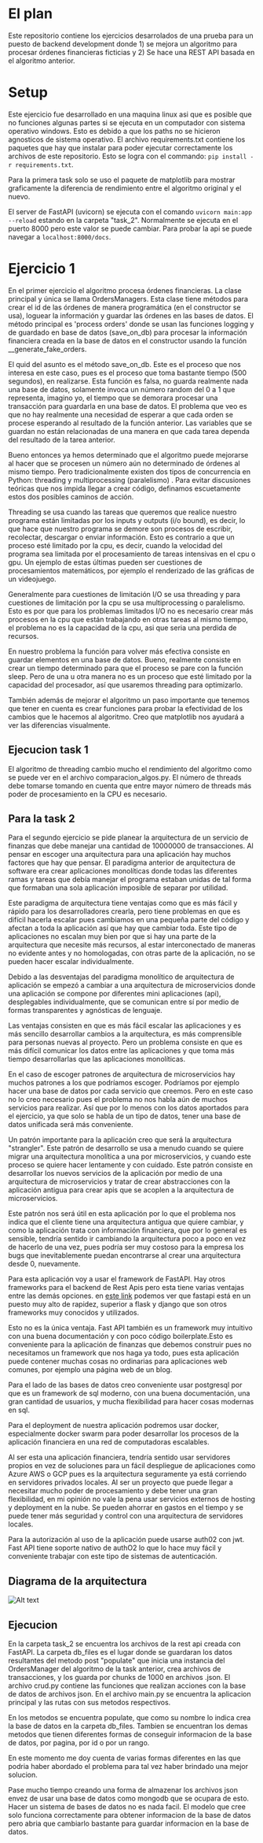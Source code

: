 # El plan
Este repositorio contiene los ejercicios desarrolados de una prueba para un puesto de backend development donde 1) se mejora un algoritmo para procesar órdenes financieras ficticias y 2) Se hace una REST API basada en el algoritmo anterior.

# Setup
Este ejercicio fue desarrollado en una maquina linux asi que es posible que no funciones algunas partes si se ejecuta en un computador con sistema operativo windows. Esto es debido a que los paths no se hicieron agnosticos de sistema operativo.
El archivo requirements.txt contiene los paquetes que hay que instalar para poder ejecutar correctamente los archivos de este repositorio. Esto se logra con el commando: `pip install -r requirements.txt`.

Para la primera task solo se uso el paquete de matplotlib para mostrar graficamente la diferencia de rendimiento entre el algoritmo original y el nuevo.

El server de FastAPI (uvicorn) se ejecuta con el comando `uvicorn main:app --reload` estando en la carpeta "task_2". Normalmente se ejecuta en el puerto 8000 pero este valor se puede cambiar. Para probar la api se puede navegar a `localhost:8000/docs`.
 
# Ejercicio 1
En el primer ejercicio el algoritmo procesa órdenes financieras. La clase principal y única se llama OrdersManagers. Esta clase tiene métodos para crear el id de las órdenes de manera programática (en el constructor se usa), loguear la información y guardar las órdenes en las bases de datos. El método principal es 'process orders' donde se usan las funciones logging y de guardado en base de datos (save_on_db) para procesar la información financiera creada en la base de datos en el constructor usando la función __generate_fake_orders.

El quid del asunto es el método save_on_db. Este es el proceso que nos interesa en este caso, pues es el proceso que toma bastante tiempo (500 segundos), en realizarse.
Esta función es falsa, no guarda realmente nada  una base de datos, solamente invoca un número random del 0 a 1 que representa, imagino yo, el tiempo que se demorara procesar una transacción para guardarla en una base de datos.
El problema que veo es que no hay realmente una necesidad de esperar a que cada orden se procese esperando al resultado de la función anterior. Las variables que se guardan no están relacionadas de una manera en que cada tarea dependa del resultado de la tarea anterior.

Bueno entonces ya hemos determinado que el algoritmo puede mejorarse al hacer que se procesen un número aún no determinado de órdenes al mismo tiempo. Pero tradicionalmente existen dos tipos de concurrencia en Python: threading y multiprocessing (paralelismo) .
Para evitar discusiones teóricas que nos impida llegar a crear código, definamos escuetamente estos dos posibles caminos de acción.

Threading se usa cuando las tareas que queremos que realice nuestro programa están limitadas por los inputs y outputs (i/o bound), es decir, lo que hace que nuestro programa se demore son procesos de escribir, recolectar, descargar o enviar información. Esto es contrario a que un proceso esté limitado por la cpu, es decir, cuando la velocidad del programa sea limitada por el procesamiento de tareas intensivas en el cpu o gpu. Un ejemplo de estas últimas pueden ser cuestiones de procesamientos matemáticos, por ejemplo el renderizado de las gráficas de un videojuego.

Generalmente para cuestiones de limitación I/O se usa threading y para cuestiones de limitación por la cpu se usa multiprocessing o paralelismo. Esto es por que para los problemas limitados I/O no es necesario crear más procesos en la cpu que están trabajando en otras tareas al mismo tiempo, el problema no es la capacidad de la cpu, asi que seria una perdida de recursos.

En nuestro problema la función para volver más efectiva consiste en guardar elementos en una base de datos. Bueno, realmente consiste en crear un tiempo determinado para que el proceso se pare con la función sleep. Pero de una u otra manera no es un proceso que esté limitado por la capacidad del procesador, así que usaremos threading para optimizarlo.

También además de mejorar el algoritmo un paso importante que tenemos que tener en cuenta es crear funciones para probar la efectividad de los cambios que le hacemos al algoritmo. Creo que matplotlib nos ayudará a ver las diferencias visualmente.
 
## Ejecucion task 1
El algoritmo de threading cambio mucho el rendimiento del algoritmo como se puede ver en el archivo comparacion_algos.py. El número de threads debe tomarse tomando en cuenta que entre mayor número de threads más poder de procesamiento en la CPU es necesario.
 
## Para la task 2
Para el segundo ejercicio se pide planear la arquitectura de un servicio de finanzas que debe manejar una cantidad de 10000000 de transacciones.
Al pensar en escoger una arquitectura para una aplicación hay muchos factores que hay que pensar. El paradigma anterior de arquitectura de software era crear aplicaciones monolíticas donde todas las diferentes ramas y tareas que debía manejar el programa estaban unidas de tal forma que formaban una sola aplicación imposible de separar por utilidad.

Este paradigma de arquitectura tiene ventajas como que es más fácil y rápido para los desarrolladores crearla, pero tiene problemas en que es difícil hacerla escalar pues cambiamos en una pequeña parte del código y afectan a toda la aplicación así que hay que cambiar toda. Este tipo de aplicaciones no escalan muy bien por que si hay una parte de la arquitectura que necesite más recursos, al estar interconectado de maneras no evidente antes y no homologadas, con otras parte de la aplicación, no se pueden hacer escalar individualmente.

Debido a las desventajas del paradigma monolítico de arquitectura de aplicación se empezó a cambiar a una arquitectura de microservicios donde una aplicación se compone por diferentes mini aplicaciones (api), desplegables individualmente, que se comunican entre sí por medio de formas transparentes y agnósticas de lenguaje.

Las ventajas consisten en que es más fácil escalar las aplicaciones y es más sencillo desarrollar cambios a la arquitectura, es más comprensible para personas nuevas al proyecto. Pero un problema consiste en que es más difícil comunicar los datos entre las aplicaciones y que toma más tiempo desarrollarlas que las aplicaciones monolíticas.
 
En el caso de escoger patrones de arquitectura de microservicios hay muchos patrones a los que podríamos escoger. Podríamos por ejemplo hacer una base de datos por cada servicio que creemos. Pero en este caso no lo creo necesario pues el problema no nos habla aún de muchos servicios para realizar. Así que por lo menos con los datos aportados para el ejercicio, ya que solo se habla de un tipo de datos, tener una base de datos unificada será más conveniente.

Un patrón importante para la aplicación creo que será la arquitectura "strangler". Este patrón de desarrollo se usa a menudo cuando se quiere migrar una arquitectura monolítica a una por microservicios, y cuando este proceso se quiere hacer lentamente y con cuidado.
Este patrón consiste en desarrollar los nuevos servicios de la aplicación por medio de una arquitectura de microservicios y tratar de crear abstracciones con la aplicación antigua para crear apis que se acoplen a la arquitectura de microservicios.

Este patrón nos será útil en esta aplicación por lo que el problema nos indica que el cliente tiene una arquitectura antigua que quiere cambiar, y como la aplicación trata con información financiera, que por lo general es sensible, tendría sentido ir cambiando la arquitectura poco a poco en vez de hacerlo de una vez, pues podría ser muy costoso para la empresa los bugs que inevitablemente puedan encontrarse al crear una arquitectura desde 0, nuevamente.
 
Para esta aplicación voy a usar el framework de FastAPI. Hay otros frameworks para el backend de Rest Apis pero esta tiene varias ventajas entre las demás opciones.
en [este link](https://www.techempower.com/benchmarks/#section=data-r19&hw=ph&test=fortune&l=zijzen-1r&f=0-0-0-0-0-1ekg-0-0-4fti4g-0-0) podemos ver que fastapi está en un puesto muy alto de rapidez, superior a flask y django que son otros frameworks muy conocidos y utilizados.

Esto no es la única ventaja. Fast API también es un framework muy intuitivo con una buena documentación  y con poco código boilerplate.Esto es conveniente para la aplicación de finanzas que debemos construir pues no necesitamos un framework que nos haga ya todo, pues esta aplicación puede contener muchas cosas no ordinarias para aplicaciones web comunes, por ejemplo una página web de un blog.

Para el lado de las bases de datos creo conveniente usar postgresql por que es un framework de sql moderno, con una buena documentación, una gran cantidad de usuarios, y mucha flexibilidad para hacer cosas modernas en sql.

Para el deployment de nuestra aplicación podremos usar docker, especialmente docker swarm para poder desarrollar los procesos de la aplicación financiera en una red de computadoras escalables.

Al ser esta una aplicación financiera, tendría sentido usar servidores propios en vez de soluciones para un fácil despliegue de aplicaciones como Azure AWS o GCP pues es la arquitectura seguramente ya está corriendo en servidores privados locales. Al ser un proyecto que puede llegar a necesitar mucho poder de procesamiento y debe tener una gran flexibilidad, en mi opinión no vale la pena usar servicios externos de hosting y deployment en la nube. Se pueden ahorrar en gastos en el tiempo y se puede tener más seguridad y control con una arquitectura de servidores locales.

Para la autorización al uso de la aplicación puede usarse auth02 con jwt. Fast API tiene soporte nativo de authO2 lo que lo hace muy fácil y conveniente trabajar con este tipo de sistemas de autenticación.
 
## Diagrama de la arquitectura
![Alt text](/diagram.png "a title")
 
## Ejecucion
En la carpeta task_2 se encuentra los archivos de la rest api creada con FastAPI. La carpeta db_files es el lugar donde se guardaran los datos resultantes del metodo post
"populate" que inicia una instancia del OrdersManager del algoritmo de la task anterior, crea archivos de transacciones, y los guarda por chunks de 1000 en archivos .json.
El archivo crud.py contiene las funciones que realizan acciones con la base de datos de archivos json. En el archivo main.py se encuentra la aplicacion principal y las rutas con sus metodos respectivos.

En los metodos se encuentra populate, que como su nombre lo indica crea la base de datos en la carpeta db_files. Tambien se encuentran los demas metodos que tienen diferentes formas de conseguir informacion de la base de datos, por pagina, por id o por un rango.

En este momento me doy cuenta de varias formas diferentes en las que podria haber abordado el problema para tal vez haber brindado una mejor solucion.

Pase mucho tiempo creando una forma de almazenar los archivos json envez de usar una base de datos como mongodb que se ocupara de esto. Hacer un sistema de bases de datos no es nada facil. El modelo que cree solo funciona correctamente para obtener informacion de la base de datos pero abria que cambiarlo bastante para guardar informacion en la base de datos.


 

